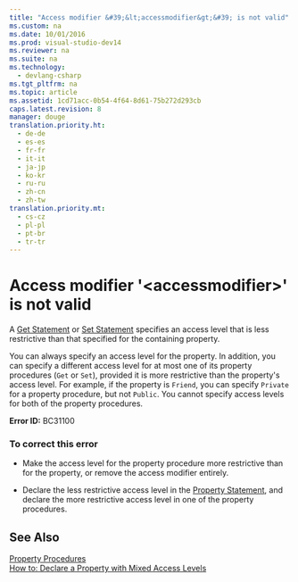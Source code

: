 ```yaml
---
title: "Access modifier &#39;&lt;accessmodifier&gt;&#39; is not valid"
ms.custom: na
ms.date: 10/01/2016
ms.prod: visual-studio-dev14
ms.reviewer: na
ms.suite: na
ms.technology: 
  - devlang-csharp
ms.tgt_pltfrm: na
ms.topic: article
ms.assetid: 1cd71acc-0b54-4f64-8d61-75b272d293cb
caps.latest.revision: 8
manager: douge
translation.priority.ht: 
  - de-de
  - es-es
  - fr-fr
  - it-it
  - ja-jp
  - ko-kr
  - ru-ru
  - zh-cn
  - zh-tw
translation.priority.mt: 
  - cs-cz
  - pl-pl
  - pt-br
  - tr-tr
---
```

# Access modifier &#39;&lt;accessmodifier&gt;&#39; is not valid
A [Get Statement](../Topic/Get%20Statement.md) or [Set Statement](../Topic/Set%20Statement%20\(Visual%20Basic\).md) specifies an access level that is less restrictive than that specified for the containing property.  
  
 You can always specify an access level for the property. In addition, you can specify a different access level for at most one of its property procedures (`Get` or `Set`), provided it is more restrictive than the property's access level. For example, if the property is `Friend`, you can specify `Private` for a property procedure, but not `Public`. You cannot specify access levels for both of the property procedures.  
  
 **Error ID:** BC31100  
  
### To correct this error  
  
-   Make the access level for the property procedure more restrictive than for the property, or remove the access modifier entirely.  
  
-   Declare the less restrictive access level in the [Property Statement](../Topic/Property%20Statement.md), and declare the more restrictive access level in one of the property procedures.  
  
## See Also  
 [Property Procedures](../Topic/Property%20Procedures%20\(Visual%20Basic\).md)   
 [How to: Declare a Property with Mixed Access Levels](../Topic/How%20to:%20Declare%20a%20Property%20with%20Mixed%20Access%20Levels%20\(Visual%20Basic\).md)